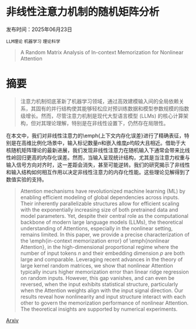 # 非线性注意力机制的随机矩阵分析

发布时间：2025年06月23日

`LLM理论` `机器学习` `理论科学`

> A Random Matrix Analysis of In-context Memorization for Nonlinear Attention

# 摘要

> 注意力机制彻底革新了机器学习领域，通过高效建模输入间的全局依赖关系，其固有的并行结构使其能够轻松应对预训练数据和模型参数规模的指数级增长。然而，尽管注意力机制是现代大型语言模型 (LLMs) 的核心计算架构，但对其理论理解，特别是在非线性设置下，仍然存在局限性。

在本文中，我们对非线性注意力的\emph{上下文内存化误差}进行了精确表征，特别是在高维比例化场景中，输入标记数量$n$和嵌入维度$p$均较大且相近。借助于大核随机矩阵理论的最新进展，我们发现非线性注意力在随机输入下通常会带来比线性岭回归更高的内存化误差。然而，当输入呈现统计结构，尤其是当注意力权重与输入信号方向对齐时，这一差距会消失，甚至可能逆转。我们的研究揭示了非线性和输入结构如何相互作用以决定非线性注意力的内存化性能。这些理论见解得到了数值实验的支持。

> Attention mechanisms have revolutionized machine learning (ML) by enabling efficient modeling of global dependencies across inputs. Their inherently parallelizable structures allow for efficient scaling with the exponentially increasing size of both pretrained data and model parameters. Yet, despite their central role as the computational backbone of modern large language models (LLMs), the theoretical understanding of Attentions, especially in the nonlinear setting, remains limited.
  In this paper, we provide a precise characterization of the \emph{in-context memorization error} of \emph{nonlinear Attention}, in the high-dimensional proportional regime where the number of input tokens $n$ and their embedding dimension $p$ are both large and comparable. Leveraging recent advances in the theory of large kernel random matrices, we show that nonlinear Attention typically incurs higher memorization error than linear ridge regression on random inputs. However, this gap vanishes, and can even be reversed, when the input exhibits statistical structure, particularly when the Attention weights align with the input signal direction. Our results reveal how nonlinearity and input structure interact with each other to govern the memorization performance of nonlinear Attention. The theoretical insights are supported by numerical experiments.

[Arxiv](https://arxiv.org/abs/2506.18656)